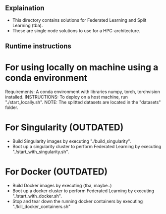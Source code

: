 ## Explaination
- This directory contains solutions for Federated Learning and Split Learning (tba).
- These are single node solutions to use for a HPC-architecture.

## Runtime instructions

# For using locally on machine using a conda environment
Requirements: A conda environment with libraries numpy, torch, torchvision installed.
INSTRUCTIONS: To deploy on a host machine, run "./start_locally.sh".
NOTE: The splitted datasets are located in the "datasets" folder.

# For Singularity (OUTDATED)
- Build Singularity images by executing "./build_singularity".
- Boot up a singularity cluster to perform Federated Learning by executing "./start_with_singularity.sh".

# For Docker (OUTDATED)
- Build Docker images by executing (tba, maybe..)
- Boot up a docker cluster to perform Federated Learning by executing "./start_with_docker.sh".
- Stop and tear down the running docker containers by executing "./kill_docker_containers.sh"
